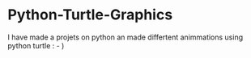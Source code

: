 # Python-Turtle-Graphics
I have made a projets on python an made differtent animmations using python turtle  : - )

